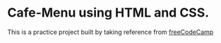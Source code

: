 # Cafe-Menu using HTML and CSS.
This is a practice project built by taking reference from [freeCodeCamp](https://www.freecodecamp.org/learn/2022/responsive-web-design#learn-basic-css-by-building-a-cafe-menu)
